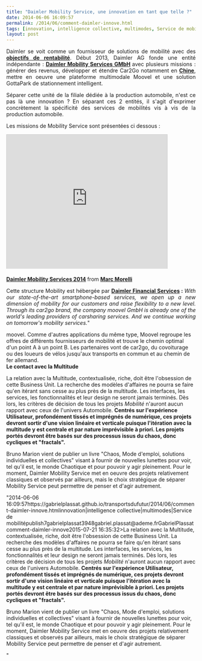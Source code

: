 ```yaml
---
title: "Daimler Mobility Service, une innovation en tant que telle ?"
date: 2014-06-06 16:09:57
permalink: /2014/06/comment-daimler-innove.html
tags: [innovation, intelligence collective, multimodes, Service de mobilité]
layout: post
---
```


<p style="text-align: justify;">Daimler se voit comme un fournisseur de solutions de mobilité avec des <a href="http://www.thedetroitbureau.com/2013/04/carsharing-could-become-big-business-for-daimler-says-ceo/" target="_blank"><strong>objectifs de rentabilité</strong></a>. Début 2013, Daimler AG fonde une entité indépendante : <strong><a href="http://www.daimler.com/dccom/0-5-876574-1-1691201-1-0-0-0-0-0-0-0-0-0-0-0-0-0-0.html" target="_blank">Daimler Mobility Services GMbH</a> </strong>avec plusieurs missions : générer des revenus, développer et étendre Car2Go notamment en <a href="http://www.chinadaily.com.cn/business/motoring/2014-02/10/content_17273774.htm" target="_blank"><strong>Chine</strong></a>, mettre en oeuvre une plateforme multimodale Moovel et une solution GottaPark de stationnement intelligent.</p> <p style="text-align: justify;">Séparer cette unité de la filiale dédiée à la production automobile, n'est ce pas là une innovation ? En séparant ces 2 entités, il s'agit d'exprimer concrètement la spécificité des services de mobilités vis à vis de la production automobile.</p>   <!--more--> Les missions de Mobility Service sont présentées ci dessous : <p><iframe allowfullscreen=" frameborder="0" height="356" marginheight="0" marginwidth="0" scrolling="no" src="http://www.slideshare.net/slideshow/embed_code/32656257" style="border: 1px solid #CCC; border-width: 1px 1px 0; margin-bottom: 5px; max-width: 100%;" width="427"> </iframe></p> <div style="margin-bottom: 5px;"><strong> <a href="https://fr.slideshare.net/morellimarc/daimler-mobility-services-2014" target="_blank" title="Daimler Mobility Services 2014">Daimler Mobility Services 2014</a> </strong> from <strong><a href="http://www.slideshare.net/morellimarc" target="_blank">Marc Morelli</a></strong></div> <p style="text-align: justify;">Cette structure Mobility est hébergée par <strong><a href="http://www.daimler-financialservices.com/dfs/mobility-services" target="_blank">Daimler Financial Services</a> : </strong><em>With our state-of-the-art smartphone-based services, we open up a new dimension of mobility for our customers and raise flexibility to a new level. Through its car2go brand, the company moovel GmbH is already one of the world's leading providers of carsharing services. And we continue working on tomorrow's mobility services.</em>"</p> <p style="text-align: justify>Les services de mobilité sont hébergés dans Moovel : Avec les Services car2go, car2go black, Park2gether et l'application <strong><a href="https://www.moovel.com/fr/CA/features.html"" target="_blank">moovel</a>.</strong> Comme d'autres applications du même type, Moovel regroupe les offres de différents fournisseurs de mobilité et trouve le chemin optimal d'un point A à un point B. Les partenaires vont de car2go, du covoiturage ou des loueurs de vélos jusqu'aux transports en commun et au chemin de fer allemand.<br /><strong>Le contact avec la Multitude</strong></p> <p style="text-align: justify>Entre Daimler Mobility Service et l'entité Automobile, les modèles d'affaires sont totalement différents, la relation à la multitude également, ainsi que le rôle majeur du numérique. Les processus de développement de ces services imposent qu'ils ne soient pas concurrencés directement par les modèles d'affaires établis, moins risqués, plus conventionnels. La formation des équipes également doit porter sur leur capacité d'engagement et de prise de risque pour innover. </p> <p style="text-align: justify>La relation avec la Multitude, contextualisée, riche, doit être l'obsession de cette Business Unit. La recherche des modèles d'affaires ne pourra se faire qu'en itérant sans cesse au plus près de la multitude. Les interfaces, les services, les fonctionnalités et leur design ne seront jamais terminés. Dès lors, les critères de décision de tous les projets <em>Mobilité</em> n'auront aucun rapport avec ceux de l'univers Automobile. <strong>Centrés sur l'expérience Utilisateur, profondément tissés et imprégnés de numérique, ces projets devront sortir d'une vision linéaire et verticale puisque l'itération avec la multitude y est centrale et par nature imprévisible à priori. Les projets portés devront être basés sur des processus issus du chaos, donc cycliques et "fractals". </strong></p> <p style="text-align: justify><strong><a href="http://www.brunomarion.com"" target="_blank">Bruno Marion</a> vient de publier un livre "Chaos, Mode d'emploi, solutions individuelles et collectives" visant à fournir de nouvelles lunettes pour voir, tel qu'il est, le monde Chaotique et pour pouvoir y agir pleinement. </strong>Pour le moment, Daimler Mobility Service met en oeuvre des projets relativement classiques et observés par ailleurs, mais le choix stratégique de séparer Mobility Service peut permettre de penser et d'agir autrement.</p>"2014-06-06 16:09:57https://gabrielplassat.github.io/transportsdufutur/2014/06/comment-daimler-innove.htmlinnovation|intelligence collective|multimodes|Service de mobilitépublish7gabrielplassat3948gabriel.plassat@ademe.frGabrielPlassatcomment-daimler-innove2015-07-21 16:35:32>La relation avec la Multitude, contextualisée, riche, doit être l'obsession de cette Business Unit. La recherche des modèles d'affaires ne pourra se faire qu'en itérant sans cesse au plus près de la multitude. Les interfaces, les services, les fonctionnalités et leur design ne seront jamais terminés. Dès lors, les critères de décision de tous les projets <em>Mobilité</em> n'auront aucun rapport avec ceux de l'univers Automobile. <strong>Centrés sur l'expérience Utilisateur, profondément tissés et imprégnés de numérique, ces projets devront sortir d'une vision linéaire et verticale puisque l'itération avec la multitude y est centrale et par nature imprévisible à priori. Les projets portés devront être basés sur des processus issus du chaos, donc cycliques et "fractals". </strong></p> <p style="text-align: justify><strong><a href="http://www.brunomarion.com"" target="_blank">Bruno Marion</a> vient de publier un livre "Chaos, Mode d'emploi, solutions individuelles et collectives" visant à fournir de nouvelles lunettes pour voir, tel qu'il est, le monde Chaotique et pour pouvoir y agir pleinement. </strong>Pour le moment, Daimler Mobility Service met en oeuvre des projets relativement classiques et observés par ailleurs, mais le choix stratégique de séparer Mobility Service peut permettre de penser et d'agir autrement.</p>"
